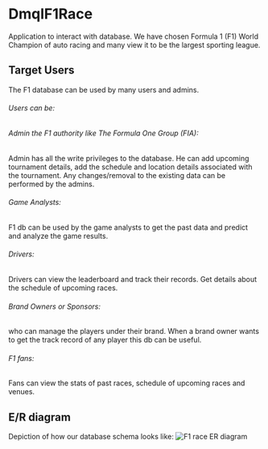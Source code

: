 # DmqlF1Race
Application to interact with database. We have chosen Formula 1 (F1) World Champion of auto racing and many view it to be the largest sporting league.

## Target Users
The F1 database can be used by many users and admins.
###### Users can be:
###### Admin the F1 authority like The Formula One Group (FIA):
Admin has all the write privileges to the database. He can add upcoming tournament details, add the schedule and location details associated with the tournament. Any changes/removal to the existing data can be performed by the admins.
###### Game Analysts:
F1 db can be used by the game analysts to get the past data and predict and analyze the game results.
###### Drivers: 
Drivers can view the leaderboard and track their records. Get details about the schedule of upcoming races.
###### Brand Owners or Sponsors:
who can manage the players under their brand. When a brand owner wants to get the track record of any player this db can be useful.
###### F1 fans: 
Fans can view the stats of past races, schedule of upcoming races and venues.

## E/R diagram
Depiction of how our database schema looks like:
![F1 race ER diagram](/uploads/472fc65e1a1bc11b355cc03d6c339fd5/logo_.svg)
